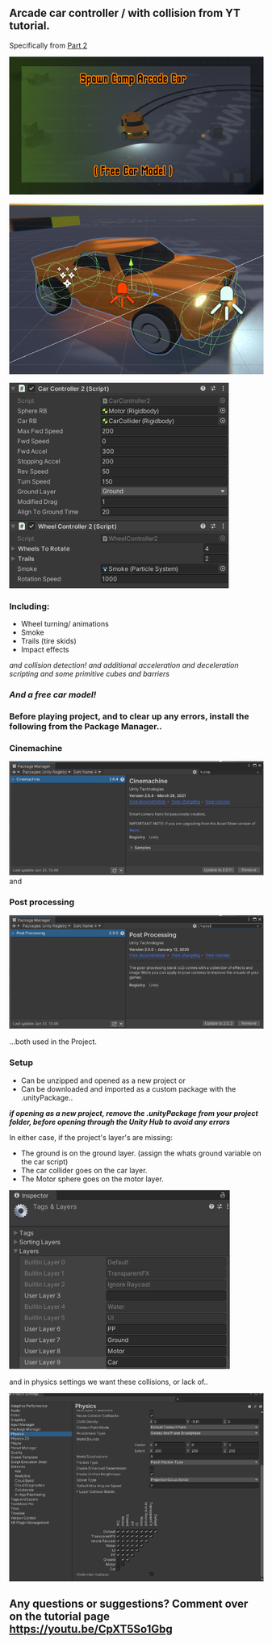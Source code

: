 ## Arcade car controller / with collision from YT tutorial.
Specifically from [Part 2](https://youtu.be/CpXT5So1Gbg)

![Free Car](https://github.com/SpawnCampGames/ArcadeCarController/blob/main/readme/SpawnCampArcadeCarController.png)

![logo](https://github.com/SpawnCampGames/ArcadeCarController/blob/main/readme/carsetup.png)

![Inspector](https://github.com/SpawnCampGames/ArcadeCarController/blob/main/readme/inspector.png)
 

### Including:
- Wheel turning/ animations
- Smoke
- Trails (tire skids)
- Impact effects

*and collision detection!*
*and additional acceleration and deceleration scripting*
*and some primitive cubes and barriers*
### *And a free car model!*

### Before playing project, and to clear up any errors, install the following from the Package Manager..

### Cinemachine
![Package Manager > Cinemachine](https://github.com/SpawnCampGames/ArcadeCarController/blob/main/readme/cinemachine.png)
and
### Post processing
![Package Manager > PostProcessing](https://github.com/SpawnCampGames/ArcadeCarController/blob/main/readme/postprocessing.png)

...both used in the Project.

### Setup

- Can be unzipped and opened as a new project or
- Can be downloaded and imported as a custom package 
with the .unityPackage..

***if opening as a new project, 
remove the .unityPackage from your project folder, 
before opening through the Unity Hub to avoid any errors***

In either case, if the project's layer's are missing:

- The ground is on the ground layer. (assign the whats ground variable on the car script)
- The car collider goes on the car layer.
- The Motor sphere goes on the motor layer.

![Layers](https://github.com/SpawnCampGames/ArcadeCarController/blob/main/readme/tags.png)

and in physics settings we want these collisions, or lack of..

![Collision Matrix](https://github.com/SpawnCampGames/ArcadeCarController/blob/main/readme/projsettings.png)

## Any questions or suggestions? Comment over on the tutorial page https://youtu.be/CpXT5So1Gbg

